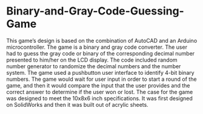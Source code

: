 # Binary-and-Gray-Code-Guessing-Game

  This game’s design is based on the combination of AutoCAD and an Arduino microcontroller. The game is a binary and gray code converter. The user had to guess the gray code or binary of the corresponding decimal number presented to him/her on the LCD display. The code included random number generator to randomize the decimal numbers and the number system. The game used a pushbutton user interface to identify 4-bit binary numbers. The game would wait for user input in order to start a round of the game, and then it would compare the input that the user provides and the correct answer to determine if the user won or lost. The case for the game was designed to meet the 10x8x6 inch specifications. It was first designed on SolidWorks and then it was built out of acrylic sheets.
